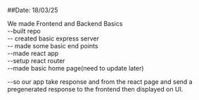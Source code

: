 ##Date: 18/03/25

We made Frontend and Backend Basics<br> 
--built repo<br>
-- created basic express server<br>
-- made some basic end points<br>
--made react app<br>
--setup react router<br>
--made basic home page(need to update later)

--so our app take response and from the react page and send a pregenerated response to the frontend then displayed on UI.
